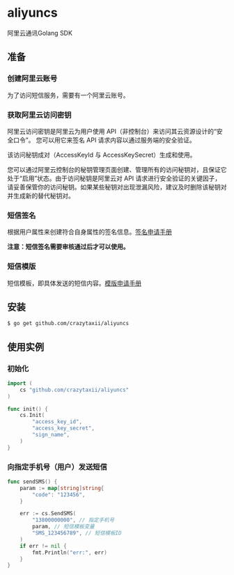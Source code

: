 # aliyuncs
阿里云通讯Golang SDK

## 准备
### 创建阿里云账号
为了访问短信服务，需要有一个阿里云账号。

### 获取阿里云访问密钥
阿里云访问密钥是阿里云为用户使用 API（非控制台）来访问其云资源设计的“安全口令”。
您可以用它来签名 API 请求内容以通过服务端的安全验证。

该访问秘钥成对（AccessKeyId 与 AccessKeySecret）生成和使用。

您可以通过阿里云控制台的秘钥管理页面创建、管理所有的访问秘钥对，且保证它处于“启用”状态。由于访问秘钥是阿里云对 API 请求进行安全验证的关键因子，请妥善保管你的访问秘钥。如果某些秘钥对出现泄漏风险，建议及时删除该秘钥对并生成新的替代秘钥对。

### 短信签名
根据用户属性来创建符合自身属性的签名信息。[签名申请手册](https://help.aliyun.com/document_detail/55327.html?spm=a2c4g.11186623.2.6.f6b36C)

**注意：短信签名需要审核通过后才可以使用。**

### 短信模版
短信模板，即具体发送的短信内容。[模版申请手册](https://help.aliyun.com/document_detail/55330.html?spm=a2c4g.11186623.2.7.f6b36C)

## 安装
```Bash
$ go get github.com/crazytaxii/aliyuncs
```

## 使用实例
### 初始化
```Go
import (
    cs "github.com/crazytaxii/aliyuncs"
)

func init() {
    cs.Init(
        "access_key_id",
        "access_key_secret",
        "sign_name",
    )
}
```

### 向指定手机号（用户）发送短信
```Go
func sendSMS() {
    param := map[string]string{
        "code": "123456",
    }

    err := cs.SendSMS(
        "13800000000", // 指定手机号
        param, // 短信模板变量
        "SMS_123456789", // 短信模板ID
    )
    if err != nil {
        fmt.Println("err:", err)
    }
}
```